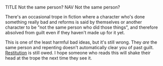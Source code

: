 TITLE Not the same person?
NAV Not the same person?

There's an occasional trope in fiction where a character who's done something really bad and reforms is said by themselves or another character to be "not the same person who did those things", and therefore absolved from guilt even if they haven't made up for it yet.

This is one of the least harmful bad ideas, but it's still wrong. They *are* the same person and repenting doesn't automatically clear you of past guilt. [Restitution](/protagonism/property) is still owed. I hope someone who reads this will shake their head at the trope the next time they see it.
